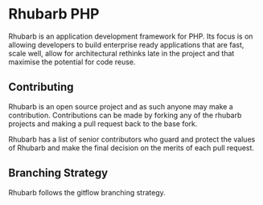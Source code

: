 # Rhubarb PHP

Rhubarb is an application development framework for PHP. Its focus is on allowing developers to build enterprise ready applications that are fast, scale well, allow for architectural rethinks late in the project and that maximise the potential for code reuse.

## Contributing

Rhubarb is an open source project and as such anyone may make a contribution. Contributions can be made by forking any of the rhubarb projects and making a pull request back to the base fork.

Rhubarb has a list of senior contributors who guard and protect the values of Rhubarb and make the final decision on the merits of each pull request.

## Branching Strategy

Rhubarb follows the gitflow branching strategy.

